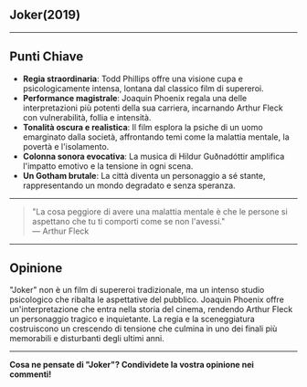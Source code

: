## Joker(2019)

---

## **Punti Chiave**

- **Regia straordinaria**: Todd Phillips offre una visione cupa e psicologicamente intensa, lontana dal classico film di supereroi.
- **Performance magistrale**: Joaquin Phoenix regala una delle interpretazioni più potenti della sua carriera, incarnando Arthur Fleck con vulnerabilità, follia e intensità.
- **Tonalità oscura e realistica**: Il film esplora la psiche di un uomo emarginato dalla società, affrontando temi come la malattia mentale, la povertà e l'isolamento.
- **Colonna sonora evocativa**: La musica di Hildur Guðnadóttir amplifica l'impatto emotivo e la tensione in ogni scena.
- **Un Gotham brutale**: La città diventa un personaggio a sé stante, rappresentando un mondo degradato e senza speranza.

---

> "La cosa peggiore di avere una malattia mentale è che le persone si aspettano che tu ti comporti come se non l'avessi."  
> — Arthur Fleck

---

## **Opinione**

"Joker" non è un film di supereroi tradizionale, ma un intenso studio psicologico che ribalta le aspettative del pubblico. Joaquin Phoenix offre un'interpretazione che entra nella storia del cinema, rendendo Arthur Fleck un personaggio tragico e inquietante. La regia e la sceneggiatura costruiscono un crescendo di tensione che culmina in uno dei finali più memorabili e disturbanti degli ultimi anni.

---

**Cosa ne pensate di "Joker"? Condividete la vostra opinione nei commenti!**

